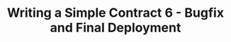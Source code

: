 ---
title: "Writing a Simple Contract 6 - Bugfix and Final Deployment"
description: "This video is the last part to writing a Smart Contract. As we finish writing our smart contracts, the course runs through how to identify and resolve errors in the contract, and finally deploy the smart contract"
type: "tutorial"
category: "algorand pyteal course,Smart Contract,PyTeal"
difficulty: "Basic"
summary: "Learn how to fix the source of errors and how to deploy the smart contract for use."
file_path: ""
image: "https://assets-global.website-files.com/5e39e095596498a8b9624af1/5ffca6e3e0d8ad9231cc2af6_Portfolio-course---final.png"
link: "https://www.youtube.com/watch?v=sR6WjM4cpPU&list=PLpAdAjL5F75CNnmGbz9Dm_k-z5I6Sv9_x&index=7"
status: "open"
---